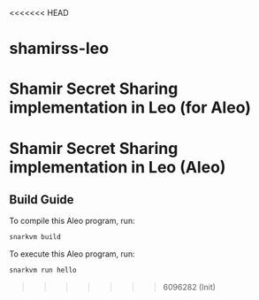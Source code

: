 <<<<<<< HEAD
# shamirss-leo
Shamir Secret Sharing implementation in Leo (for Aleo)
=======
# Shamir Secret Sharing implementation in Leo (Aleo)

## Build Guide

To compile this Aleo program, run:
```bash
snarkvm build
```

To execute this Aleo program, run:
```bash
snarkvm run hello
```
>>>>>>> 6096282 (Init)
